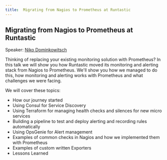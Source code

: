 ```yaml
---
title:  Migrating from Nagios to Prometheus at Runtastic
---
```


## Migrating from Nagios to Prometheus at Runtastic

Speaker: [Niko Dominkowitsch](/2019-munich/speakers/niko-dominkowitsch/)

Thinking of replacing your existing monitoring solution with Prometheus? In this talk we will show you how Runtastic moved its monitoring and alerting stack from Nagios to Prometheus. We'll show you how we managed to do this, how monitoring and alerting works with Prometheus and what challenges we were facing.  

We will cover these topics: 

* How our journey started 
* Using Consul for Service Discovery 
* Using Terraform for managing health checks and silences for new micro services
* Building a pipeline to test and deploy alerting and recording rules automatically
* Using OpsGenie for Alert management
* Examples of common checks in Nagios and how we implemented them with Prometheus
* Examples of custom written Exporters
* Lessons Learned

